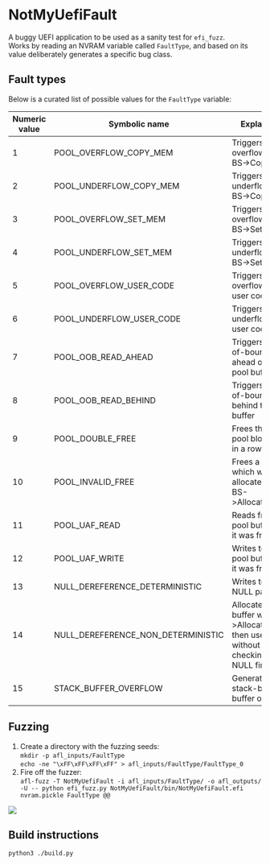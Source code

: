 # NotMyUefiFault

A buggy UEFI application to be used as a sanity test for `efi_fuzz`.\
Works by reading an NVRAM variable called `FaultType`, and based on its value deliberately generates a specific bug
class.

## Fault types

Below is a curated list of possible values for the `FaultType` variable:

| Numeric value | Symbolic name                      | Explanation                                                                              |   |
|---------------|------------------------------------|------------------------------------------------------------------------------------------|---|
| 1             | POOL_OVERFLOW_COPY_MEM             | Triggers a pool overflow from BS->CopyMem()                                              |   |
| 2             | POOL_UNDERFLOW_COPY_MEM            | Triggers a pool underflow from BS->CopyMem()                                             |   |
| 3             | POOL_OVERFLOW_SET_MEM              | Triggers a pool overflow from BS->SetMem()                                               |   |
| 4             | POOL_UNDERFLOW_SET_MEM             | Triggers a pool underflow from BS->SetMem()                                              |   |
| 5             | POOL_OVERFLOW_USER_CODE            | Triggers a pool overflow from user code                                                  |   |
| 6             | POOL_UNDERFLOW_USER_CODE           | Triggers a pool underflow from user code                                                 |   |
| 7             | POOL_OOB_READ_AHEAD                | Triggers an out-of-bounds read ahead of the pool buffer                                  |   |
| 8             | POOL_OOB_READ_BEHIND               | Triggers an out-of-bounds read behind the pool buffer                                    |   |
| 9             | POOL_DOUBLE_FREE                   | Frees the same pool block twice in a row                                                 |   |
| 10            | POOL_INVALID_FREE                  | Frees a pointer which wasn't allocated by BS->AllocatePool()                             |   |
| 11            | POOL_UAF_READ                      | Reads from a pool buffer after it was freed                                              |   |
| 12            | POOL_UAF_WRITE                     | Writes to the pool buffer after it was freed                                             |   |
| 13            | NULL_DEREFERENCE_DETERMINISTIC     | Writes to the NULL page                                                                  |   |
| 14            | NULL_DEREFERENCE_NON_DETERMINISTIC | Allocates a buffer with BS->AllocatePool(), then uses it without checking for NULL first |   |
| 15            | STACK_BUFFER_OVERFLOW              | Generates a stack-based buffer overflow                                                  |   |

## Fuzzing

1. Create a directory with the fuzzing seeds:\
   `mkdir -p afl_inputs/FaultType`\
   `echo -ne "\xFF\xFF\xFF\xFF" > afl_inputs/FaultType/FaultType_0`
2. Fire off the fuzzer:\
   `afl-fuzz -T NotMyUefiFault -i afl_inputs/FaultType/ -o afl_outputs/ -U -- python efi_fuzz.py NotMyUefiFault/bin/NotMyUefiFault.efi nvram.pickle FaultType @@`

![](../images/NotMyUefiFault.png)

## Build instructions

`python3 ./build.py`